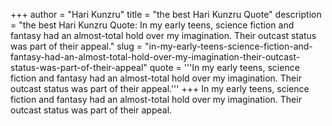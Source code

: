 +++
author = "Hari Kunzru"
title = "the best Hari Kunzru Quote"
description = "the best Hari Kunzru Quote: In my early teens, science fiction and fantasy had an almost-total hold over my imagination. Their outcast status was part of their appeal."
slug = "in-my-early-teens-science-fiction-and-fantasy-had-an-almost-total-hold-over-my-imagination-their-outcast-status-was-part-of-their-appeal"
quote = '''In my early teens, science fiction and fantasy had an almost-total hold over my imagination. Their outcast status was part of their appeal.'''
+++
In my early teens, science fiction and fantasy had an almost-total hold over my imagination. Their outcast status was part of their appeal.
